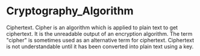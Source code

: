 # Cryptography_Algorithm
Ciphertext. Cipher is an algorithm which is applied to plain text to get ciphertext. It is the unreadable output of an encryption algorithm. The term "cipher" is sometimes used as an alternative term for ciphertext. Ciphertext is not understandable until it has been converted into plain text using a key.
